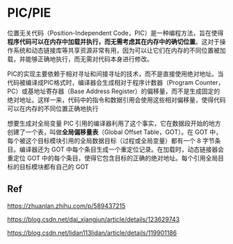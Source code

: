 # PIC/PIE

位置无关代码（Position-Independent Code，PIC）是一种编程方法，旨在使得**程序代码可以在内存中加载并执行，而无需考虑其在内存中的确切位置**。这对于操作系统和动态链接库等共享资源非常有用，因为可以让它们在内存的不同位置被加载，并能够正确地执行，而无需对代码本身进行修改。

PIC的实现主要依赖于相对寻址和间接寻址的技术，而不是直接使用绝对地址。当代码被编译成PIC格式时，编译器会生成相对于程序计数器（Program Counter，PC）或基地址寄存器（Base Address Register）的偏移量，而不是生成固定的绝对地址。这样一来，代码中的指令和数据引用会使用这些相对偏移量，使得代码可以在内存的不同位置正确地执行

想要生成对全局变量 PIC 引用的编译器利用了这个事实，它在数据段开始的地方创建了一个表，叫做**全局偏移量表**（Global Offset Table，GOT）。在 GOT 中，每个被这个目标模块引用的全局数据目标（过程或全局变量）都有一个 8 字节条目。编译器还为 GOT 中每个条目生成一个重定位记录。在加载时，动态链接器会重定位 GOT 中的每个条目，使得它包含目标的正确的绝对地址。每个引用全局目标的目标模块都有自己的 GOT







## Ref

https://zhuanlan.zhihu.com/p/589437215

https://blog.csdn.net/dai_xiangjun/article/details/123629743

https://blog.csdn.net/lidan113lidan/article/details/119901186